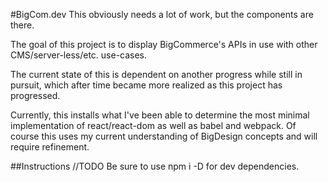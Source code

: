 #BigCom.dev
This obviously needs a lot of work, but the components are there.

The goal of this project is to display BigCommerce's APIs in use with other CMS/server-less/etc. use-cases.

The current state of this is dependent on another progress while still in pursuit, which after time became more realized as this project has progressed.

Currently, this installs what I've been able to determine the most minimal implementation of react/react-dom as well as babel and webpack. Of course this uses my current understanding of BigDesign concepts and will require refinement.

##Instructions
//TODO
Be sure to use npm i -D for dev dependencies.
